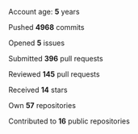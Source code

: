 Account age: **5** years

Pushed **4968** commits

Opened **5** issues

Submitted **396** pull requests

Reviewed **145** pull requests

Received **14** stars

Own **57** repositories

Contributed to **16** public repositories

